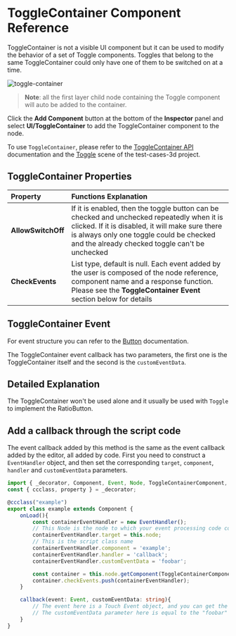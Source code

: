 # ToggleContainer Component Reference

ToggleContainer is not a visible UI component but it can be used to modify the behavior of a set of Toggle components. Toggles that belong to the same ToggleContainer could only have one of them to be switched on at a time.

![toggle-container](toggle/toggle-container.png)

> __Note__: all the first layer child node containing the Toggle component will auto be added to the container.

Click the __Add Component__ button at the bottom of the __Inspector__ panel and select __UI/ToggleContainer__ to add the ToggleContainer component to the node.

To use `ToggleContainer`, please refer to the [ToggleContainer API](__APIDOC__/en/#/docs/3.4/en/ui/Class/ToggleContainer) documentation and the [Toggle](https://github.com/cocos-creator/test-cases-3d/tree/v3.4/assets/cases/ui/09.toggle) scene of the test-cases-3d project.

## ToggleContainer Properties

| Property |   Functions Explanation |
| :-------------- | :----------- |
| **AllowSwitchOff** | If it is enabled, then the toggle button can be checked and unchecked repeatedly when it is clicked. If it is disabled, it will make sure there is always only one toggle could be checked and the already checked toggle can't be unchecked |
| **CheckEvents** | List type, default is null. Each event added by the user is composed of the node reference, component name and a response function. Please see the __ToggleContainer Event__ section below for details |

## ToggleContainer Event

For event structure you can refer to the [Button](./button.md) documentation.

The ToggleContainer event callback has two parameters, the first one is the ToggleContainer itself and the second is the `customEventData`.

## Detailed Explanation

The ToggleContainer won't be used alone and it usually be used with `Toggle` to implement the RatioButton.

## Add a callback through the script code

The event callback added by this method is the same as the event callback added by the editor, all added by code. First you need to construct a `EventHandler` object, and then set the corresponding `target`, `component`, `handler` and `customEventData` parameters.

```ts
import { _decorator, Component, Event, Node, ToggleContainerComponent, EventHandler } from 'cc';
const { ccclass, property } = _decorator;

@ccclass("example")
export class example extends Component {
    onLoad(){
        const containerEventHandler = new EventHandler();
        // This Node is the node to which your event processing code component belongs
        containerEventHandler.target = this.node;
        // This is the script class name
        containerEventHandler.component = 'example';
        containerEventHandler.handler = 'callback';
        containerEventHandler.customEventData = 'foobar';

        const container = this.node.getComponent(ToggleContainerComponent);
        container.checkEvents.push(containerEventHandler);
    }

    callback(event: Event, customEventData: string){
        // The event here is a Touch Event object, and you can get the send node of the event by event.target
        // The customEventData parameter here is equal to the "foobar" you set before
    }
}
```
